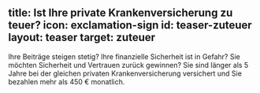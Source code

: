 title: Ist Ihre private Krankenversicherung zu teuer?
icon: exclamation-sign
id: teaser-zuteuer
layout: teaser
target: zuteuer
---
Ihre Beiträge steigen stetig? Ihre finanzielle Sicherheit ist in Gefahr? Sie möchten Sicherheit und Vertrauen zurück gewinnen? Sie sind länger als 5 Jahre bei der gleichen privaten Krankenversicherung versichert und Sie bezahlen mehr als 450 € monatlich.
